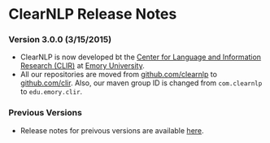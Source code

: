 # ClearNLP Release Notes

### Version 3.0.0 (3/15/2015)
* ClearNLP is now developed bt the [Center for Language and Information Research (CLIR)](http://nlp.mathcs.emory.edu) at [Emory University](http://emory.edu).
* All our repositories are moved from [github.com/clearnlp](http://github.com/clearnlp/) to [github.com/clir](https://github.com/clir/).  Also, our maven group ID is changed from `com.clearnlp` to `edu.emory.clir`.


### Previous Versions
* Release notes for preivous versions are available [here](previous_notes.md).
